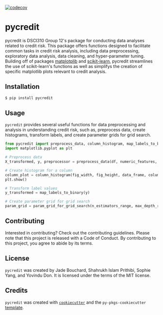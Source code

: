 [![codecov](https://codecov.io/github/DSCI-310-2024/pycredit/graph/badge.svg?token=L68Uui9hpr)](https://codecov.io/github/DSCI-310-2024/pycredit)

# pycredit

pycredit is DSCI310 Group 12's package for conducting data analyses related to credit risk. This package offers functions designed to facilitate common tasks in credit risk analysis, including data preprocessing, exploratory data analysis, data cleaning, and hyper-parameter tuning. Building off of packages [matplotplib](https://github.com/matplotlib/matplotlib) and [scikit-learn](https://github.com/scikit-learn/scikit-learn), pycredit streamlines the use of scikit-learn's functions as well as simplifys the creation of specific matplotlib plots relevant to credit analysis.

## Installation

```bash
$ pip install pycredit
```

## Usage

`pycredit` provides several useful functions for data preprocessing and analysis in understanding credit risk, such as, preprocess data, create histograms, transform labels, and create parameter grids for grid search.

```python
from pycredit import preprocess_data, column_histogram, map_labels_to_binary, param_grid_for_grid_search
import matplotlib.pyplot as plt

# Preprocess data
X_transformed, y, preprocessor = preprocess_data(df, numeric_features, categorical_features)

# Create histogram for a column
column_plot = column_histogram(fig_width, fig_height, data_frame, column_name)
plt.show()

# Transform label values
y_transformed = map_labels_to_binary(y)

# Create parameter grid for grid search
param_grid = param_grid_for_grid_search(n_estimators_range, max_depth_range)
```

## Contributing

Interested in contributing? Check out the contributing guidelines. Please note that this project is released with a Code of Conduct. By contributing to this project, you agree to abide by its terms.

## License

`pycredit` was created by Jade Bouchard, Shahrukh Islam Prithibi, Sophie Yang, and Yovindu Don. It is licensed under the terms of the MIT license.

## Credits

`pycredit` was created with [`cookiecutter`](https://cookiecutter.readthedocs.io/en/latest/) and the `py-pkgs-cookiecutter` [template](https://github.com/py-pkgs/py-pkgs-cookiecutter).
